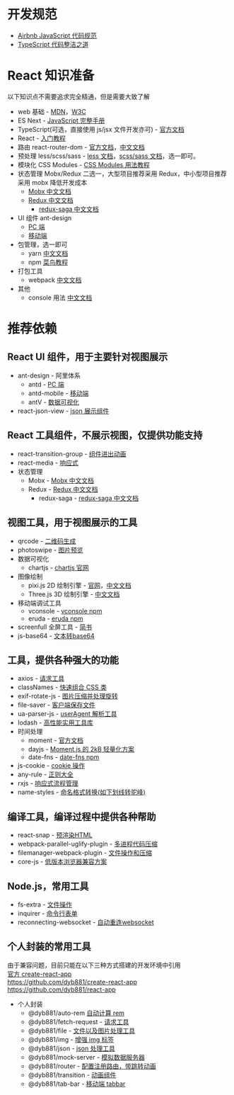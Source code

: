 # 开发规范

- [Airbnb JavaScript 代码规范](https://juejin.im/entry/5b2211afe51d4558ba1a4e52)
- [TypeScript 代码整洁之道](https://juejin.im/post/5cfb2b4951882576be276247)

# React 知识准备

以下知识点不需要追求完全精通，但是需要大致了解<br>

- web 基础 - [MDN](https://developer.mozilla.org/zh-CN/)，[W3C](http://www.w3school.com.cn/)
- ES Next - [JavaScript 完整手册](https://juejin.im/post/5bff57fee51d45021a167991)
- TypeScript(可选，直接使用 js/jsx 文件开发亦可) - [官方文档](https://www.tslang.cn/docs/handbook/basic-types.html)
- React - [入门教程](http://www.ruanyifeng.com/blog/2015/03/react.html)
- 路由 react-router-dom - [官方文档](https://reacttraining.com/react-router/web/guides/quick-start)，[中文文档](https://www.jianshu.com/p/b117b437dc5a)
- 预处理 less/scss/sass - [less 文档](https://www.html.cn/doc/less/)，[scss/sass 文档](http://sass.bootcss.com/docs/sass-reference)，选一即可。
- 模块化 CSS Modules - [CSS Modules 用法教程](http://www.ruanyifeng.com/blog/2016/06/css_modules.html)
- 状态管理 Mobx/Redux 二选一，大型项目推荐采用 Redux，中小型项目推荐采用 mobx 降低开发成本
  - [Mobx 中文文档](https://cn.mobx.js.org)
  - [Redux 中文文档](http://cn.redux.js.org)
    - [redux-saga 中文文档](http://leonshi.com/redux-saga-in-chinese/docs/api/index.html)
- UI 组件 ant-design
  - [PC 端](https://ant.design/docs/react/introduce-cn)
  - [移动端](https://mobile.ant.design/docs/react/introduce-cn)
- 包管理，选一即可
  - yarn [中文文档](https://yarnpkg.com/zh-Hant)
  - npm [菜鸟教程](https://www.runoob.com/nodejs/nodejs-npm.html)
- 打包工具
  - webpack [中文文档](https://www.webpackjs.com)
- 其他
  - console 用法 [中文文档](https://juejin.im/post/5ac35004f265da23870f079d)

# 推荐依赖

## React UI 组件，用于主要针对视图展示

- ant-design - 阿里体系
  - antd - [PC 端](https://ant.design/docs/react/introduce-cn)
  - antd-mobile - [移动端](https://mobile.ant.design/docs/react/introduce-cn)
  - antV - [数据可视化](https://antv.vision/zh)
- react-json-view - [json 展示组件](https://github.com/mac-s-g/react-json-view)

## React 工具组件，不展示视图，仅提供功能支持

- react-transition-group - [组件进出动画](https://juejin.im/entry/5b3e14e86fb9a04fc4369f1e)
- react-media - [响应式](https://github.com/ReactTraining/react-media)
- 状态管理
  - Mobx - [Mobx 中文文档](https://cn.mobx.js.org)
  - Redux - [Redux 中文文档](https://www.redux.org.cn)
    - redux-saga - [redux-saga 中文文档](http://leonshi.com/redux-saga-in-chinese/docs/api/index.html)

## 视图工具，用于视图展示的工具

- qrcode - [二维码生成](https://www.npmjs.com/package/qrcode)
- photoswipe - [图片预览](https://www.npmjs.com/package/photoswipe)
- 数据可视化
  - chartjs - [chartjs 官网](https://chartjs.bootcss.com)
- 图像绘制
  - pixi.js 2D 绘制引擎 - [官网](https://www.pixijs.com/)，[中文文档](https://github.com/Zainking/LearningPixi)
  - Three.js 3D 绘制引擎 - [中文文档](https://techbrood.com/threejs/docs/)
- 移动端调试工具
  - vconsole - [vconsole npm](https://www.npmjs.com/package/vconsole)
  - eruda - [eruda npm](https://www.npmjs.com/package/eruda)
- screenfull 全屏工具 - [简书](https://www.jianshu.com/p/cfbb13c32c9c)
- js-base64 - [文本转base64](https://www.npmjs.com/package/js-base64)

## 工具，提供各种强大的功能

- axios - [请求工具](https://www.kancloud.cn/yunye/axios/234845)
- classNames - [快速组合 CSS 类](https://www.npmjs.com/package/classnames)
- exif-rotate-js - [图片压缩并处理旋转](https://www.npmjs.com/package/exif-rotate-js)
- file-saver - [客户端保存文件](https://github.com/eligrey/FileSaver.js)
- ua-parser-js - [userAgent 解析工具](https://github.com/faisalman/ua-parser-js)
- lodash - [高性能实用工具库](http://lodash.net/docs/4.16.1.html)
- 时间处理
  - moment - [官方文档](http://momentjs.cn/docs)
  - dayjs - [Moment.js 的 2kB 轻量化方案](https://github.com/iamkun/dayjs/blob/dev/docs/zh-cn/README.zh-CN.md)
  - date-fns - [date-fns npm](https://www.npmjs.com/package/date-fns)
- js-cookie - [cookie 操作](https://github.com/js-cookie/js-cookie)
- any-rule - [正则大全](https://any86.github.io/any-rule)
- rxjs - [响应式流程管理](https://cn.rx.js.org/manual/installation.html)
- name-styles - [命名格式转换(如下划线转驼峰)](https://gitee.com/jamesfancy/name-styles)

## 编译工具，编译过程中提供各种帮助

- react-snap - [预渲染HTML](https://github.com/stereobooster/react-snap)
- webpack-parallel-uglify-plugin - [多进程代码压缩](https://www.npmjs.com/package/webpack-parallel-uglify-plugin)
- filemanager-webpack-plugin - [文件操作和压缩](https://www.npmjs.com/package/filemanager-webpack-plugin)
- core-js - [低版本浏览器兼容方案](https://github.com/zloirock/core-js)

## Node.js，常用工具

- fs-extra - [文件操作](https://www.npmjs.com/package/fs-extra)
- inquirer - [命令行表单](https://www.npmjs.com/package/inquirer)
- reconnecting-websocket - [自动重连websocket](https://www.npmjs.com/package/reconnecting-websocket)

## 个人封装的常用工具

由于兼容问题，目前只能在以下三种方式搭建的开发环境中引用<br>
[官方 create-react-app](https://github.com/facebook/create-react-app)<br>
https://github.com/dyb881/create-react-app<br>
https://github.com/dyb881/react-app

- 个人封装
  - @dyb881/auto-rem [自动计算 rem](https://www.npmjs.com/package/@dyb881/auto-rem)
  - @dyb881/fetch-request - [请求工具](https://www.npmjs.com/package/@dyb881/fetch-request)
  - @dyb881/file - [文件以及图片处理工具](https://www.npmjs.com/package/@dyb881/file)
  - @dyb881/img - [增强 img 标签](https://www.npmjs.com/package/@dyb881/img)
  - @dyb881/json - [json 处理工具](https://www.npmjs.com/package/@dyb881/json)
  - @dyb881/mock-server - [模拟数据服务器](https://www.npmjs.com/package/@dyb881/mock-server)
  - @dyb881/router - [配置注册路由，带跳转动画](https://www.npmjs.com/package/@dyb881/router)
  - @dyb881/transition - [动画组件](https://www.npmjs.com/package/@dyb881/transition)
  - @dyb881/tab-bar - [移动端 tabbar](https://www.npmjs.com/package/@dyb881/tab-bar)
